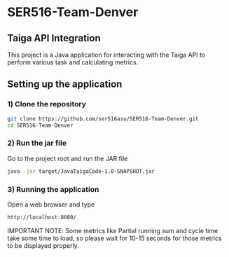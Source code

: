 # SER516-Team-Denver

## Taiga API Integration

This project is a Java application for interacting with the Taiga API to perform various task and calculating metrics.


## Setting up the application

### 1) Clone the repository

   ```bash
   git clone https://github.com/ser516asu/SER516-Team-Denver.git
   cd SER516-Team-Denver
   ```

### 2) Run the jar file

Go to the project root and run the JAR file

```bash
java -jar target/JavaTaigaCode-1.0-SNAPSHOT.jar
```

### 3) Running the application

Open a web browser and type

```bash
http://localhost:8080/
```

IMPORTANT NOTE: 
Some metrics like Partial running sum and cycle time take some time to load, so please wait for 10-15 seconds for those metrics to be displayed properly.
